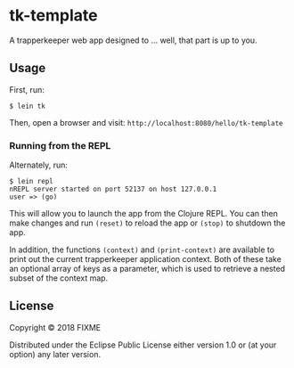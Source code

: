 # tk-template

A trapperkeeper web app designed to ... well, that part is up to you.

## Usage

First, run:

    $ lein tk

Then, open a browser and visit: `http://localhost:8080/hello/tk-template`

### Running from the REPL

Alternately, run:

    $ lein repl
    nREPL server started on port 52137 on host 127.0.0.1
    user => (go)

This will allow you to launch the app from the Clojure REPL. You can then make
changes and run `(reset)` to reload the app or `(stop)` to shutdown the app.

In addition, the functions `(context)` and `(print-context)` are available to
print out the current trapperkeeper application context. Both of these take an
optional array of keys as a parameter, which is used to retrieve a nested
subset of the context map.

## License

Copyright © 2018 FIXME

Distributed under the Eclipse Public License either version 1.0 or (at
your option) any later version.
